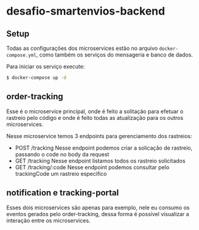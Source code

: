 # desafio-smartenvios-backend

## Setup

Todas as configurações dos microservices estão no arquivo `docker-compose.yml`, como também os serviços do mensageria e banco de dados.

Para iniciar os serviço execute:

```bash
$ docker-compose up -d
```

## order-tracking

Esse é o microservice principal, onde é feito a solitação para efetuar o rastreio pelo código e onde é feito todas as atualização para os outros microservices.

Nesse microservice temos 3 endpoints para gerenciamento dos rastreios:

- POST /tracking Nesse endpoint podemos criar a solicação de rastreio, passando o code no body da request
- GET /tracking Nesse endpoint listamos todos os rastreio solicitados
- GET /tracking/:code Nesse endpoint podemos consultar pelo trackingCode um rastreio especifico

## notification e tracking-portal

Esses dois microservices são apenas para exemplo, nele eu consumo os eventos gerados pelo order-tracking, dessa forma é possível visualizar a interação entre os microservices.
